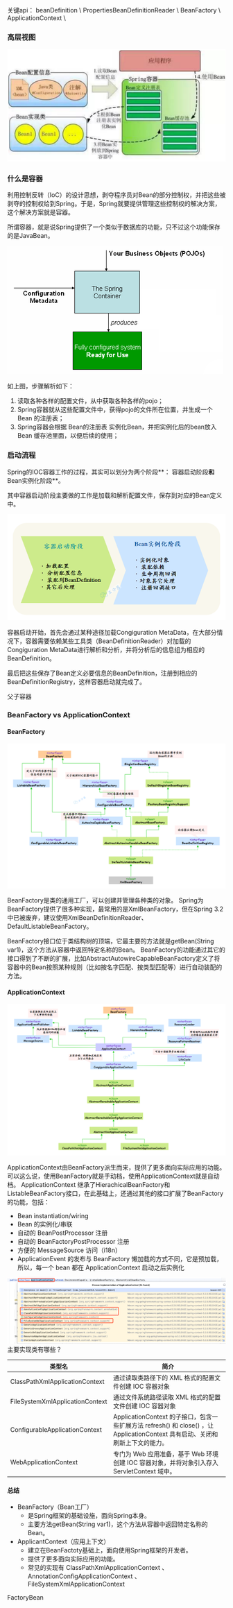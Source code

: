 

关键api： beanDefinition \ PropertiesBeanDefinitionReader \ BeanFactory \ ApplicationContext \

### 高层视图

![image.png](./container.snippet/image/1697787615019.png)

### 什么是容器

利用控制反转（IoC）的设计思想，剥夺程序员对Bean的部分控制权，并把这些被剥夺的控制权给到Spring。于是，Spring就要提供管理这些控制权的解决方案，这个解决方案就是容器。

所谓容器，就是说Spring提供了一个类似于数据库的功能，只不过这个功能保存的是JavaBean。

![image.png](./container.snippet/image/1697787590700.png)

如上图，步骤解析如下：

1. 读取各种各样的配置文件，从中获取各种各样的pojo；
2. Spring容器就从这些配置文件中，获得pojo的文件所在位置，并生成一个 Bean 的注册表；
3. Spring容器会根据 Bean的注册表 实例化Bean，并把实例化后的bean放入 Bean 缓存池里面，以便后续的使用；

### 启动流程

Spring的IOC容器工作的过程，其实可以划分为两个阶段**： 容器启动阶段**和**Bean实例化阶段**。

其中容器启动阶段主要做的工作是加载和解析配置文件，保存到对应的Bean定义中。

![image.png](./container.snippet/image/1699277811397.png)

容器启动开始，首先会通过某种途径加载Congiguration MetaData，在大部分情况下，容器需要依赖某些工具类（BeanDefinitionReader）对加载的Congiguration MetaData进行解析和分析，并将分析后的信息组为相应的BeanDefinition。

最后把这些保存了Bean定义必要信息的BeanDefinition，注册到相应的BeanDefinitionRegistry，这样容器启动就完成了。

父子容器

### BeanFactory vs ApplicationContext

#### BeanFactory

![image.png](./container.snippet/image/1699277467634.png)

BeanFactory是类的通用工厂，可以创建并管理各种类的对象。
Spring为BeanFactory提供了很多种实现，最常用的是XmlBeanFactory，但在Spring 3.2中已被废弃，建议使用XmlBeanDefinitionReader、DefaultListableBeanFactory。

BeanFactory接口位于类结构树的顶端，它最主要的方法就是getBean(String var1)，这个方法从容器中返回特定名称的Bean。
BeanFactory的功能通过其它的接口得到了不断的扩展，比如AbstractAutowireCapableBeanFactory定义了将容器中的Bean按照某种规则（比如按名字匹配、按类型匹配等）进行自动装配的方法。

#### ApplicationContext

![image.png](./container.snippet/image/1699277577293.png)

ApplicationContext由BeanFactory派生而来，提供了更多面向实际应用的功能。可以这么说，使用BeanFactory就是手动档，使用ApplicationContext就是自动档。
ApplicationContext 继承了HierachicalBeanFactory和ListableBeanFactory接口，在此基础上，还通过其他的接口扩展了BeanFactory的功能，包括：

- Bean instantiation/wiring
- Bean 的实例化/串联
- 自动的 BeanPostProcessor 注册
- 自动的 BeanFactoryPostProcessor 注册
- 方便的 MessageSource 访问（i18n）
- ApplicationEvent 的发布与 BeanFactory 懒加载的方式不同，它是预加载，所以，每一个 bean 都在 ApplicationContext 启动之后实例化

![image.png](./container.snippet/image/1697994367738.png)
主要实现类有哪些？

| **类型名** | **简介** |
| --- | --- |
| ClassPathXmlApplicationContext | 通过读取类路径下的 XML 格式的配置文件创建 IOC 容器对象 |
| FileSystemXmlApplicationContext | 通过文件系统路径读取 XML 格式的配置文件创建 IOC 容器对象 |
| ConfigurableApplicationContext | ApplicationContext 的子接口，包含一些扩展方法 refresh() 和 close() ，让 ApplicationContext 具有启动、关闭和刷新上下文的能力。 |
| WebApplicationContext | 专门为 Web 应用准备，基于 Web 环境创建 IOC 容器对象，并将对象引入存入 ServletContext 域中。 |

#### 总结

- BeanFactory（Bean工厂）
  - 是Spring框架的基础设施，面向Spring本身。
  - 主要方法getBean(String var1)，这个方法从容器中返回特定名称的Bean。
- ApplicantContext（应用上下文）
  - 建立在BeanFactoty基础上，面向使用Spring框架的开发者。
  - 提供了更多面向实际应用的功能。
  - 常见的实现有 ClassPathXmlApplicationContext 、 AnnotationConfigApplicationContext 、 FileSystemXmlApplicationContext

FactoryBean

